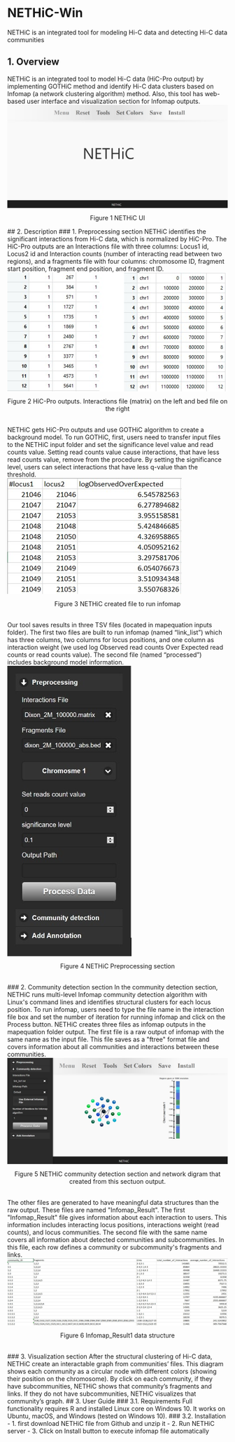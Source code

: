 # NETHiC-Win
NETHiC is an integrated tool for modeling Hi-C data and detecting Hi-C data communities
## 1.	Overview
NETHiC is an integrated tool to model Hi-C data (HiC-Pro output) by implementing GOTHiC method and identify Hi-C data clusters based on Infomap (a network clustering algorithm) method. Also, this tool has web-based user interface and visualization section for Infomap outputs.
<br />
<img align="center"  src="https://github.com/Skhakmardan/NETHiC-Win/blob/master/Figures/1.jpg">
<p align="center">
  Figure 1 NETHiC UI
</p>
## 2.	Description
### 1.	Preprocessing section
NETHiC identifies the significant interactions from Hi-C data, which is normalized by HiC-Pro. The HiC-Pro outputs are an Interactions file with three columns: Locus1 id, Locus2 id and Interaction counts (number of interacting read between two regions), and a fragments file with four columns: chromosome ID, fragment start position, fragment end position, and fragment ID.
<br />
<img align="center"  src="https://github.com/Skhakmardan/NETHiC-Win/blob/master/Figures/2.jpg">
<p align="center">
  Figure 2 HiC-Pro outputs. Interactions file (matrix) on the left and bed file on the right
</p>
<br />
NETHiC gets HiC-Pro outputs and use GOTHiC algorithm to create a background model. To run GOTHiC, first, users need to transfer input files to the NETHiC input folder and set the significance level value and read counts value. Setting read counts value cause interactions, that have less read counts value, remove from the procedure. By setting the significance level, users can select interactions that have less q-value than the threshold.
<br />
<img align="center"  src="https://github.com/Skhakmardan/NETHiC-Win/blob/master/Figures/3.jpg">
<p align="center">
  Figure 3 NETHiC created file to run infomap
</p>
<br />
Our tool saves results in three TSV files (located in mapequation inputs folder). The first two files are built to run infomap (named “link_list”) which has three columns, two columns for locus positions, and one column as interaction weight (we used log Observed read counts Over Expected read counts or read counts value). The second file (named “processed”) includes background model information.
<br />
<img align="center"  src="https://github.com/Skhakmardan/NETHiC-Win/blob/master/Figures/4.jpg">
<p align="center">
  Figure 4 NETHiC Preprocessing section
</p>
<br />
### 2.	Community detection section
In the community detection section, NETHiC runs multi-level Infomap community detection algorithm with Linux's command lines and identifies structural clusters for each locus position. To run infomap, users need to type the file name in the interaction file box and set the number of iteration for running infomap and click on the Process button. NETHiC creates three files as infomap outputs in the mapequation folder output. The first file is a raw output of infomap with the same name as the input file. This file saves as a "ftree" format file and covers information about all communities and interactions between these communities. 
<br />
<img align="center"  src="https://github.com/Skhakmardan/NETHiC-Win/blob/master/Figures/5.jpg">
<p align="center">
  Figure 5 NETHiC community detection section and network digram that created from this sectuon output.
</p>
<br />
The other files are generated to have meaningful data structures than the raw output. These files are named "Infomap_Result". The first  "Infomap_Result" file gives information about each interaction to users. This information includes interacting locus positions, interactions weight (read counts), and locus communities. The second file with the same name covers all information about detected communities and subcommunities. In this file, each row defines a community or subcommunity's fragments and links.
<br />
<img align="center"  src="https://github.com/Skhakmardan/NETHiC-Win/blob/master/Figures/6.jpg">
<p align="center">
  Figure 6 Infomap_Result1 data structure
</p>
<br />
### 3.	Visualization section
After the structural clustering of Hi-C data, NETHiC create an interactable graph from communities’ files. This diagram shows each community as a circular node with different colors (showing their position on the chromosome). By click on each community, if they have subcommunities, NETHiC shows that community’s fragments and links. If they do not have subcommunities, NETHiC visualizes that community’s graph.
## 3.	User Guide
### 3.1.	Requirements
Full functionality requires R and installed Linux core on Windows 10. It works on Ubuntu, macOS, and Windows (tested on Windows 10). 
### 3.2.	Installation
-	1. first download NETHiC file from Github and unzip it
- 2.	Run NETHiC server
- 3.	Click on Install button to execute infomap file automatically
